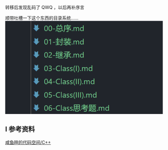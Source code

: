 转移后发现乱码了 QWQ ，以后再补序言

顺带吐槽一下这个东西的目录系统……
![|400](attachments/00-总序.png)
## I 参考资料


[咸鱼暄的代码空间/C++](https://xuan-insr.github.io/cpp/cpp_restart/)
